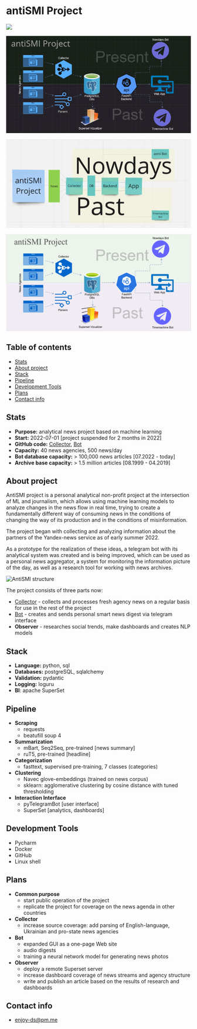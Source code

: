 # antiSMI Project

![](https://github.com/maxlethal/antiSMI-Bot/blob/master/img/bot_presentation.png?raw=true)

![](https://github.com/data-silence/antiSMI-backend/blob/master/img/scheme_2.png?raw=true)

![](https://github.com/data-silence/antiSMI-backend/blob/master/img/scheme.png?raw=true)

![](https://github.com/data-silence/antiSMI-backend/blob/master/img/project.png?raw=true)

## Table of contents
* [Stats](#stats)
* [About project](#about-project)
* [Stack](#stack)
* [Pipeline](#pipeline)
* [Development Tools](#development-tools)
* [Plans](#plans)
* [Contact info](#contact-info)

## Stats

* **Purpose:** analytical news project based on machine learning
* **Start:** 2022-07-01 [project suspended for 2 months in 2022]
* **GitHub code:** [Collector](https://github.com/maxlethal/antiSMI-Collector), [Bot](https://github.com/maxlethal/antiSMI-Bot)  
* **Capacity:** 40 news agencies, 500 news/day
* **Bot database capacity:** > 100,000 news articles [07.2022 - today]
* **Archive base capacity:** > 1.5 million articles [08.1999 - 04.2019]

## About project

AntiSMI project is a personal analytical non-profit project at the intersection of ML and journalism, which allows using machine learning models to analyze changes in the news flow in real time, trying to create a fundamentally different way of consuming news in the conditions of changing the way of its production and in the conditions of misinformation.

The project began with collecting and analyzing information about the partners of the Yandex-news service as of early summer 2022. 

As a prototype for the realization of these ideas, a telegram bot with its analytical system was created and is being improved, which can be used as a personal news aggregator, a system for monitoring the information picture of the day, as well as a research tool for working with news archives.

![AntiSMI structure](https://github.com/maxlethal/antiSMI-Collector/blob/master/img/AntiSMI%20structure%20small.png?raw=true)

The project consists of three parts now:
*  [Collector](https://github.com/maxlethal/antiSMI-Collector) - collects and processes fresh agency news on a regular basis for use in the rest of the project 
*  [Bot](https://github.com/maxlethal/antiSMI-Bot) - creates and sends personal smart news digest via telegram interface 
* **Observer** - researches social trends, make dashboards and creates NLP models

## Stack

* **Language:** python, sql 
* **Databases:** postgreSQL, sqlalchemy
* **Validation:** pydantic
* **Logging:** loguru
* **BI**: apache SuperSet


## Pipeline

- **Scraping**
    - requests
    - beatufill soup 4
- **Summarization**
    - mBart, Seq2Seq, pre-trained [news summary]
    - ruT5, pre-trained [headline]
- **Categorization**
    - fasttext, supervised pre-training, 7 classes (categories)
- **Clustering**
    - Navec glove-embeddings (trained on news corpus)
    - sklearn: agglomerative clustering by cosine distance with tuned thresholding
- **Interaction Interface**
    - pyTelegramBot [user interface]
    - SuperSet [analytics, dashboards]

## Development Tools

- Pycharm
- Docker
- GitHub
- Linux shell


## Plans
- **Common purpose**
    - start public operation of the project 
    - replicate the project for coverage on the news agenda in other countries
- **Collector**
    - increase source coverage: add parsing of English-language, Ukrainian and pro-state news agencies 
- **Bot**
    - expanded GUI as a one-page Web site
    - audio digests
    - training a neural network model for generating news photos
- **Observer**
    - deploy a remote Superset server
    - increase dashboard coverage of news streams and agency structure
    - write and publish an article based on the results of research and dashboards

## Contact info
* enjoy-ds@pm.me
